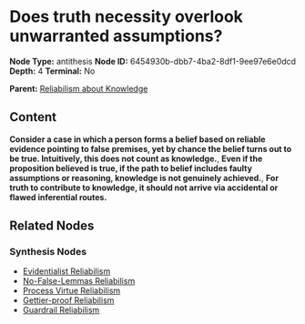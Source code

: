 # Does truth necessity overlook unwarranted assumptions?

**Node Type:** antithesis
**Node ID:** 6454930b-dbb7-4ba2-8df1-9ee97e6e0dcd
**Depth:** 4
**Terminal:** No

**Parent:** [Reliabilism about Knowledge](reliabilism-about-knowledge-synthesis-c27ff06b-bf24-465d-844c-754d2e8373a5.md)

## Content

**Consider a case in which a person forms a belief based on reliable evidence pointing to false premises, yet by chance the belief turns out to be true. Intuitively, this does not count as knowledge.**, **Even if the proposition believed is true, if the path to belief includes faulty assumptions or reasoning, knowledge is not genuinely achieved.**, **For truth to contribute to knowledge, it should not arrive via accidental or flawed inferential routes.**

## Related Nodes

### Synthesis Nodes

- [Evidentialist Reliabilism](evidentialist-reliabilism-synthesis-43713688-f555-4968-b9a2-88c01a689af1.md)
- [No-False-Lemmas Reliabilism](no-false-lemmas-reliabilism-synthesis-4b3138a6-a589-4462-851e-0905bd2c32cc.md)
- [Process Virtue Reliabilism](process-virtue-reliabilism-synthesis-7586b3c5-7bae-411d-81a4-14cf325446dd.md)
- [Gettier-proof Reliabilism](gettier-proof-reliabilism-synthesis-a0787e34-d3ce-478d-bd53-ac2acce38fe5.md)
- [Guardrail Reliabilism](guardrail-reliabilism-synthesis-34a70c60-3f26-4dd1-9e06-ee5b4e56e1d3.md)
